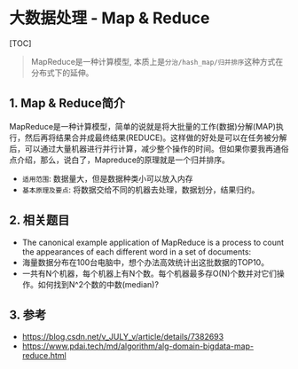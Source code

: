 # 大数据处理 - Map & Reduce

[TOC]

> MapReduce是一种计算模型, 本质上是`分治/hash_map/归并排序`这种方式在分布式下的延伸。

## 1. Map & Reduce简介

MapReduce是一种计算模型，简单的说就是将大批量的工作(数据)分解(MAP)执行，然后再将结果合并成最终结果(REDUCE)。这样做的好处是可以在任务被分解后，可以通过大量机器进行并行计算，减少整个操作的时间。但如果你要我再通俗点介绍，那么，说白了，Mapreduce的原理就是一个归并排序。

- `适用范围`: 数据量大，但是数据种类小可以放入内存
- `基本原理及要点`: 将数据交给不同的机器去处理，数据划分，结果归约。

## 2. 相关题目

- The canonical example application of MapReduce is a process to count the appearances of each different word in a set of documents:
- 海量数据分布在100台电脑中，想个办法高效统计出这批数据的TOP10。
- 一共有N个机器，每个机器上有N个数。每个机器最多存O(N)个数并对它们操作。如何找到N^2个数的中数(median)?

## 3. 参考

- https://blog.csdn.net/v_JULY_v/article/details/7382693
- https://www.pdai.tech/md/algorithm/alg-domain-bigdata-map-reduce.html